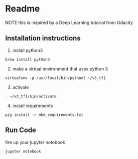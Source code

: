 # Readme

NOTE this is inspired by a Deep Learning tutorial from Udacity


## Installation instructions

1. install python3
```
brew install python3
```

2. make a virtual environment that uses python 3

```
virtualenv -p /usr/local/bin/python3 ~/v3_tf1
```

3. activate

```
. ~/v3_tf1/bin/activate
```

4. install requirements

```
pip install -r mkm_requirements.txt
```

## Run Code

fire up your jupyter notebook

```
jupyter notebook
```
